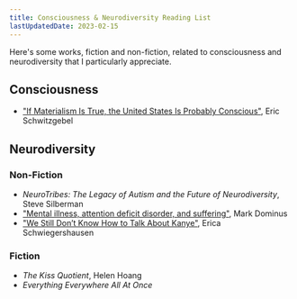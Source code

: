 ```yaml
---
title: Consciousness & Neurodiversity Reading List
lastUpdatedDate: 2023-02-15
---
```


Here's some works, fiction and non-fiction, related to consciousness and neurodiversity that I particularly appreciate.

## Consciousness

- ["If Materialism Is True, the United States Is Probably Conscious"](http://faculty.ucr.edu/~eschwitz/SchwitzAbs/USAconscious.htm), Eric Schwitzgebel

## Neurodiversity

### Non-Fiction

- *NeuroTribes: The Legacy of Autism and the Future of Neurodiversity*, Steve Silberman
- ["Mental illness, attention deficit disorder, and suffering"](https://blog.plover.com/brain/add.html), Mark Dominus
- ["We Still Don’t Know How to Talk About Kanye"](https://www.thecut.com/2022/02/kanye-west-bipolar-disorder.html), Erica Schwiegershausen

### Fiction

- *The Kiss Quotient*, Helen Hoang
- *Everything Everywhere All At Once*